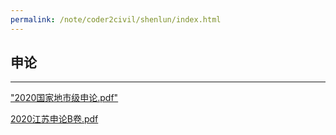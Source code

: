 ```yaml
---
permalink: /note/coder2civil/shenlun/index.html
---
```


## 申论

------

["2020国家地市级申论.pdf"](2020国家地市级申论.pdf)

[2020江苏申论B卷.pdf](2020江苏申论B卷.pdf)